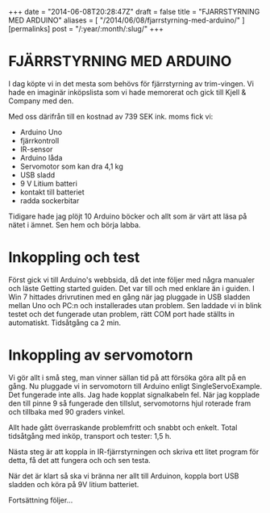 +++
date = "2014-06-08T20:28:47Z"
draft = false
title = "FJARRSTYRNING MED ARDUINO"
aliases = [
    "/2014/06/08/fjarrstyrning-med-arduino/"
]
[permalinks]
  post = "/:year/:month/:slug/"
+++
# FJÄRRSTYRNING MED ARDUINO
I dag köpte vi in det mesta som behövs för fjärrstyrning av trim-vingen. Vi hade en imaginär inköpslista som vi hade memorerat och gick till Kjell & Company med den. 

Med oss därifrån till en kostnad av 739 SEK ink. moms fick vi:

 - Arduino Uno
 - fjärrkontroll
 - IR-sensor
 - Arduino låda
 - Servomotor som kan dra 4,1 kg
 - USB sladd
 - 9 V Litium batteri
 - kontakt till batteriet
 - radda sockerbitar

Tidigare hade jag plöjt 10 Arduino böcker och allt som är värt att läsa på nätet i ämnet. Sen hem och börja labba.

Inkoppling och test
===================

Först gick vi till Arduino's webbsida, då det inte följer med några manualer och läste Getting started guiden. Det var till och med enklare än i guiden. I Win 7 hittades drivrutinen med en gång när jag pluggade in USB sladden mellan Uno och PC:n och installerades utan problem. Sen laddade vi in blink testet och det fungerade utan problem, rätt COM port hade ställts in automatiskt. Tidsåtgång ca 2 min.

Inkoppling av servomotorn
=========================

Vi gör allt i små steg, man vinner sällan tid på att försöka göra allt på en gång. Nu pluggade vi in servomotorn till Arduino enligt SingleServoExample. Det fungerade inte alls. Jag hade kopplat signalkabeln fel. När jag kopplade den till pinne 9 så fungerade den tillslut, servomotorns hjul roterade fram och tillbaka med 90 graders vinkel. 

Allt hade gått överraskande problemfritt och snabbt och enkelt. Total tidsåtgång med inköp, transport och tester: 1,5 h. 

Nästa steg är att koppla in IR-fjärrstyrningen och skriva ett litet program för detta, få det att fungera och och sen testa.

När det är klart så ska vi bränna ner allt till Arduinon, koppla bort USB sladden och köra på 9V litium batteriet.

Fortsättning följer...
